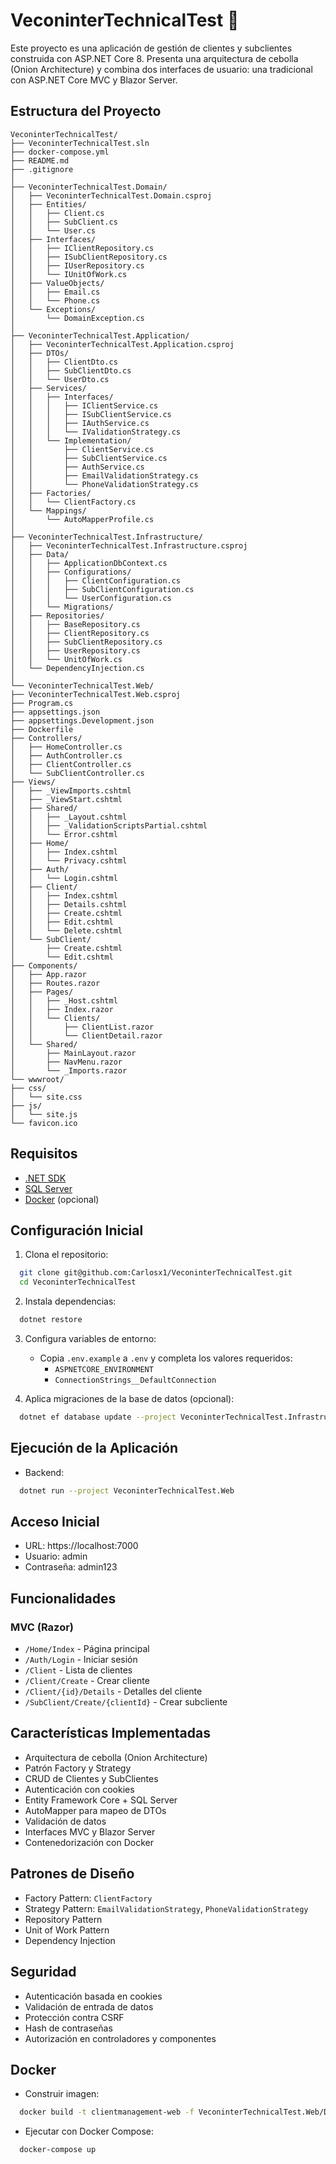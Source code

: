 # VeconinterTechnicalTest 🚀
Este proyecto es una aplicación de gestión de clientes y subclientes construida con ASP.NET Core 8. Presenta una arquitectura de cebolla (Onion Architecture) y combina dos interfaces de usuario: una tradicional con ASP.NET Core MVC y Blazor Server.   

## Estructura del Proyecto

```
VeconinterTechnicalTest/
├── VeconinterTechnicalTest.sln
├── docker-compose.yml
├── README.md
├── .gitignore
│
├── VeconinterTechnicalTest.Domain/
│   ├── VeconinterTechnicalTest.Domain.csproj
│   ├── Entities/
│   │   ├── Client.cs
│   │   ├── SubClient.cs
│   │   └── User.cs
│   ├── Interfaces/
│   │   ├── IClientRepository.cs
│   │   ├── ISubClientRepository.cs
│   │   ├── IUserRepository.cs
│   │   └── IUnitOfWork.cs
│   ├── ValueObjects/
│   │   ├── Email.cs
│   │   └── Phone.cs
│   └── Exceptions/
│       └── DomainException.cs
│
├── VeconinterTechnicalTest.Application/
│   ├── VeconinterTechnicalTest.Application.csproj
│   ├── DTOs/
│   │   ├── ClientDto.cs
│   │   ├── SubClientDto.cs
│   │   └── UserDto.cs
│   ├── Services/
│   │   ├── Interfaces/
│   │   │   ├── IClientService.cs
│   │   │   ├── ISubClientService.cs
│   │   │   ├── IAuthService.cs
│   │   │   └── IValidationStrategy.cs
│   │   └── Implementation/
│   │       ├── ClientService.cs
│   │       ├── SubClientService.cs
│   │       ├── AuthService.cs
│   │       ├── EmailValidationStrategy.cs
│   │       └── PhoneValidationStrategy.cs
│   ├── Factories/
│   │   └── ClientFactory.cs
│   └── Mappings/
│       └── AutoMapperProfile.cs
│
├── VeconinterTechnicalTest.Infrastructure/
│   ├── VeconinterTechnicalTest.Infrastructure.csproj
│   ├── Data/
│   │   ├── ApplicationDbContext.cs
│   │   ├── Configurations/
│   │   │   ├── ClientConfiguration.cs
│   │   │   ├── SubClientConfiguration.cs
│   │   │   └── UserConfiguration.cs
│   │   └── Migrations/
│   ├── Repositories/
│   │   ├── BaseRepository.cs
│   │   ├── ClientRepository.cs
│   │   ├── SubClientRepository.cs
│   │   ├── UserRepository.cs
│   │   └── UnitOfWork.cs
│   └── DependencyInjection.cs
│
└── VeconinterTechnicalTest.Web/
├── VeconinterTechnicalTest.Web.csproj
├── Program.cs
├── appsettings.json
├── appsettings.Development.json
├── Dockerfile
├── Controllers/
│   ├── HomeController.cs
│   ├── AuthController.cs
│   ├── ClientController.cs
│   └── SubClientController.cs
├── Views/
│   ├── _ViewImports.cshtml
│   ├── _ViewStart.cshtml
│   ├── Shared/
│   │   ├── _Layout.cshtml
│   │   ├── _ValidationScriptsPartial.cshtml
│   │   └── Error.cshtml
│   ├── Home/
│   │   ├── Index.cshtml
│   │   └── Privacy.cshtml
│   ├── Auth/
│   │   └── Login.cshtml
│   ├── Client/
│   │   ├── Index.cshtml
│   │   ├── Details.cshtml
│   │   ├── Create.cshtml
│   │   ├── Edit.cshtml
│   │   └── Delete.cshtml
│   └── SubClient/
│       ├── Create.cshtml
│       └── Edit.cshtml
├── Components/
│   ├── App.razor
│   ├── Routes.razor
│   ├── Pages/
│   │   ├── _Host.cshtml
│   │   ├── Index.razor
│   │   └── Clients/
│   │       ├── ClientList.razor
│   │       └── ClientDetail.razor
│   └── Shared/
│       ├── MainLayout.razor
│       ├── NavMenu.razor
│       └── _Imports.razor
└── wwwroot/
├── css/
│   └── site.css
├── js/
│   └── site.js
└── favicon.ico
```
## Requisitos

- [.NET SDK](https://dotnet.microsoft.com/download)
- [SQL Server](https://www.microsoft.com/en-us/sql-server)
- [Docker](https://www.docker.com/) (opcional)

## Configuración Inicial

1. Clona el repositorio:
```bash
  git clone git@github.com:Carlosx1/VeconinterTechnicalTest.git
  cd VeconinterTechnicalTest
```

2. Instala dependencias:
```bash
  dotnet restore 
```

3. Configura variables de entorno:
   - Copia `.env.example` a `.env` y completa los valores requeridos:
     - `ASPNETCORE_ENVIRONMENT`
     - `ConnectionStrings__DefaultConnection`

4. Aplica migraciones de la base de datos (opcional): 
```bash
  dotnet ef database update --project VeconinterTechnicalTest.Infrastructure\VeconinterTechnicalTest.Infrastructure.csproj --startup-project VeconinterTechnicalTest.Web\VeconinterTechnicalTest.Web.csproj --context VeconinterTechnicalTest.Infrastructure.Data.ApplicationDbContext --configuration Debug 20250904092802_Initial
```

## Ejecución de la Aplicación

- Backend:
```bash
  dotnet run --project VeconinterTechnicalTest.Web
```

## Acceso Inicial

- URL: https://localhost:7000
- Usuario: admin
- Contraseña: admin123

## Funcionalidades

### MVC (Razor)
- `/Home/Index` - Página principal
- `/Auth/Login` - Iniciar sesión
- `/Client` - Lista de clientes
- `/Client/Create` - Crear cliente
- `/Client/{id}/Details` - Detalles del cliente
- `/SubClient/Create/{clientId}` - Crear subcliente

## Características Implementadas

- Arquitectura de cebolla (Onion Architecture)
- Patrón Factory y Strategy
- CRUD de Clientes y SubClientes
- Autenticación con cookies
- Entity Framework Core + SQL Server
- AutoMapper para mapeo de DTOs
- Validación de datos
- Interfaces MVC y Blazor Server
- Contenedorización con Docker

## Patrones de Diseño

- Factory Pattern: `ClientFactory`
- Strategy Pattern: `EmailValidationStrategy`, `PhoneValidationStrategy`
- Repository Pattern
- Unit of Work Pattern
- Dependency Injection


## Seguridad

- Autenticación basada en cookies
- Validación de entrada de datos
- Protección contra CSRF
- Hash de contraseñas
- Autorización en controladores y componentes

## Docker
- Construir imagen:
```bash
  docker build -t clientmanagement-web -f VeconinterTechnicalTest.Web/Dockerfile .
```
- Ejecutar con Docker Compose:
```bash
  docker-compose up
```